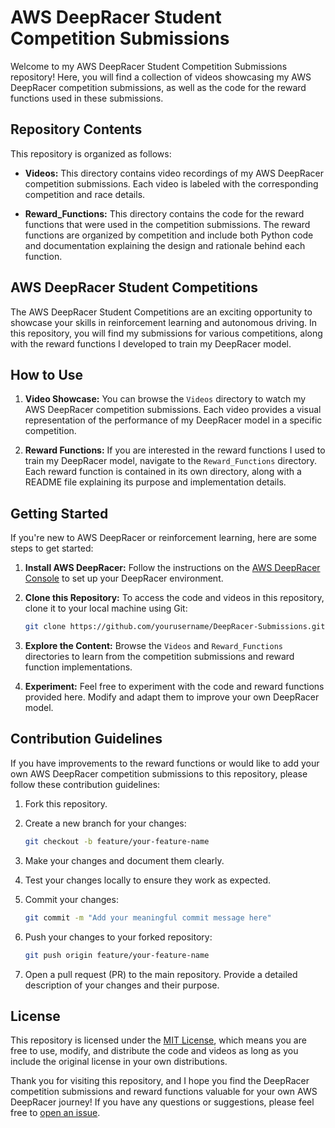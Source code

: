 # AWS DeepRacer Student Competition Submissions

Welcome to my AWS DeepRacer Student Competition Submissions repository! Here, you will find a collection of videos showcasing my AWS DeepRacer competition submissions, as well as the code for the reward functions used in these submissions.

## Repository Contents

This repository is organized as follows:

- **Videos:** This directory contains video recordings of my AWS DeepRacer competition submissions. Each video is labeled with the corresponding competition and race details.

- **Reward_Functions:** This directory contains the code for the reward functions that were used in the competition submissions. The reward functions are organized by competition and include both Python code and documentation explaining the design and rationale behind each function.

## AWS DeepRacer Student Competitions

The AWS DeepRacer Student Competitions are an exciting opportunity to showcase your skills in reinforcement learning and autonomous driving. In this repository, you will find my submissions for various competitions, along with the reward functions I developed to train my DeepRacer model.

## How to Use

1. **Video Showcase:** You can browse the `Videos` directory to watch my AWS DeepRacer competition submissions. Each video provides a visual representation of the performance of my DeepRacer model in a specific competition.

2. **Reward Functions:** If you are interested in the reward functions I used to train my DeepRacer model, navigate to the `Reward_Functions` directory. Each reward function is contained in its own directory, along with a README file explaining its purpose and implementation details.

## Getting Started

If you're new to AWS DeepRacer or reinforcement learning, here are some steps to get started:

1. **Install AWS DeepRacer:** Follow the instructions on the [AWS DeepRacer Console](https://console.aws.amazon.com/deepracer/) to set up your DeepRacer environment.

2. **Clone this Repository:** To access the code and videos in this repository, clone it to your local machine using Git:

   ```bash
   git clone https://github.com/yourusername/DeepRacer-Submissions.git
   ```

3. **Explore the Content:** Browse the `Videos` and `Reward_Functions` directories to learn from the competition submissions and reward function implementations.

4. **Experiment:** Feel free to experiment with the code and reward functions provided here. Modify and adapt them to improve your own DeepRacer model.

## Contribution Guidelines

If you have improvements to the reward functions or would like to add your own AWS DeepRacer competition submissions to this repository, please follow these contribution guidelines:

1. Fork this repository.

2. Create a new branch for your changes:

   ```bash
   git checkout -b feature/your-feature-name
   ```

3. Make your changes and document them clearly.

4. Test your changes locally to ensure they work as expected.

5. Commit your changes:

   ```bash
   git commit -m "Add your meaningful commit message here"
   ```

6. Push your changes to your forked repository:

   ```bash
   git push origin feature/your-feature-name
   ```

7. Open a pull request (PR) to the main repository. Provide a detailed description of your changes and their purpose.

## License

This repository is licensed under the [MIT License](LICENSE), which means you are free to use, modify, and distribute the code and videos as long as you include the original license in your own distributions.

Thank you for visiting this repository, and I hope you find the DeepRacer competition submissions and reward functions valuable for your own AWS DeepRacer journey! If you have any questions or suggestions, please feel free to [open an issue](https://github.com/yourusername/DeepRacer-Submissions/issues).
